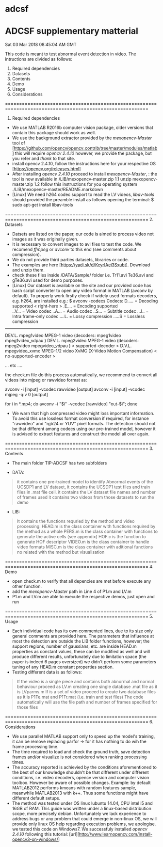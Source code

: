 # adcsf
# ADCSF supplementary matterial #
<update> Sat 03 Mar 2018 08:45:04 AM GMT 

This code is meant to test abnormal event detection in video. 
The intructions are divided as follows:

1. Required dependencies
2. Datasets
3. Contents
4. Demo
5. Usage
6. Considerations

=========================================================================================================
1. Required dependencies
- We use MATLAB R2016b computer vision package, older versions that contain this package should work as well.
- <update> We use the background extractor provided by the _mexopencv-Master_ tool of
[https://github.com/opencv/opencv_contrib/tree/master/modules/matlab] this will require _opencv 2.4.10_
however, we provide the package, but you refer and _thank_ to that site.
- install opencv 2.4.10, follow the instructions here for your respective OS
[https://opencv.org/releases.html]
- After installing _opencv 2.4.10_ proceed to install _mexopencv-Master_, 
<update>: the tool is now available in /LIB/mexopencv-master.zip 
	1.1 unzip mexopencv-master.zip
	1.2 follow this instructions for you operating system ./LIB/mexopencv-master/README.markdown
- [Linux] We need h264 codec support to read the LV videos, _libav-tools_ should provided the preamble
install as follows opening the terminal:
$ sudo apt-get install libav-tools

=========================================================================================================
2. Datasets 
- Datsets are listed on the paper, our code is aimed to process video not images as it was originally given.
- It is necessary to convert images to avi files to test the code. We recomend _ffmpeg_ or _avconv_ to this end (see comments about compression). 
- We do not provide third parties datasets, libraries or code.
- <update> The examples are here [https://yadi.sk/d/KcyrIAei3Sxubt]. Download and unzip them. 
- <update> check these files inside /DATA/Sample/ folder i.e. Tr11.avi Te36.avi and gTe36.avi used for demo purposes.
- <update> [Linux] Our dataset is available on the site and our provided code has bash script converter to open any video format in 
MATLAB (avconv by default). To properly work firstly check if widely used formats decoders, e.g. h264, are installed e.g.:
$ avconv -codecs
Codecs:
 D..... = Decoding supported < right-here >
 .E.... = Encoding supported  
 ..V... = Video codec
 ..A... = Audio codec
 ..S... = Subtitle codec
 ...I.. = Intra frame-only codec
 ....L. = Lossy compression
 .....S = Lossless compression
 -------
DEV.L. mpeg1video           MPEG-1 video (decoders: mpeg1video mpeg1video_vdpau )
DEV.L. mpeg2video           MPEG-1 video (decoders: mpeg2video mpegvideo_vdpau ) < supported-decoder >
D.V.L. mpegvideo_xvmc       MPEG-1/2 video XvMC (X-Video Motion Compensation) < no-supported-encoder >

... etc ....

<update> the check.m file do this process automatically, we recommend to convert all videos into mjpeg or rawvideo format as:


avconv -i [input] -vcodec rawvideo  [output] 
avconv -i [input] -vcodec mjpeg -q:v 0  [output]

for i in *.mp4; do avconv -i "$i" -vcodec [rawvideo] "out-$i"; done

- We warn that high compressed video might loss important information. To avoid this use lossless format conversion if required, 
for instance "rawvideo" and "rgb24 or YUV" pixel formats. The detection should not be that different among codecs using our 
pre-trained model, however it is advised to extract features and construct the model all over again.

=========================================================================================================
3. Contents
- The main folder TIP-ADCSF has two subfolders
* DATA: 
> it contains one pre-trained model to identify Abnormal events of the UCSDP1 and LV dataset, 
> it contains the UCSDP1 test files and train files in .mat file cell.
> it contains the LV dataset file names and number of frames used
> it contains two videos from those datasets to run the demo
* LIB:
> It contains the functions requried by the method and video processing:
> HEAD.m is the class container with functions required by the method as a whole
> PERS.m is the class container with functions to generate the active cells (see appendix)
> HOF.c is the function to generate HOF descriptor 
> VIDEO.m is the class container to handle video formats
> MISC.m is the class container with aditional functions no related with the method but visualisation

=========================================================================================================
4. Demo
- open check.m to verify that all depencies are met before execute any other function.
- add the _mexopencv-Master_ path in Line 4 of P1.m and LV.m
- P1.m and LV.m are able to execute the respective demos, just open and run

=========================================================================================================
5. Usage
- Each individual code has its own commented lines, due to its size only general comments are
provided here. The parameters that influence at most the detection are outside the LIB folder
functions, however; the support regions, number of gaussians, etc. are inside HEAD.m properties as
constant values, these can be modified as well and will produce different results, unfortunately
due to limitation space (the paper is indeed 6 pages oversized) we didn't perform some parameters
tuning of any HEAD.m constant properties section.
- Testing different data is as follows:
> If the video is a single piece and contains both abnormal and normal behaviour proceed as LV.m
creating one single database .mat file as it is LVparms.m
> If is a set of video proceed to create two database files as it is P1Te.mat 
and P1Tr.mat (i.e. train and test files)
> The code automatically will use the file path and number of frames specified for those files

=========================================================================================================
6. Considerations <update>
- We use parallel MATLAB support only to speed up the model's training, it can be remove replacing parfor -> for 
it has nothing to do wih the frame processing time.
- The time required to load and check the ground truth, save detection frames and/or visualize is not considered when 
ranking processing times.
- The accuracy reported is achievied by the conditions aforementioned to the best of our knowledge shouldn't be 
that different under different conditions, i.e. video decoders, opencv version and computer vision toolbox. However be aware of possible
changes. Example: by default MATLAB2012 performs kmeans with random features sample, meanwhile MATLAB2013 with k++. 
Thus some functions might have different default setups.
- The method was tested under OS linux lubuntu 14.04, CPU intel i5 and 16GB of RAM. This guide was written under a linux-based distribution scope, 
more precisely debian. Unfortunately we lack experience to address bugs or any problem that could emerge in non-linux OS, we will provide
 only linux OS help regarding execution problems, we apologise.
 <update> we tested this code on Windows7. We successfuly installed _opencv 2.4.10_ following this tutorial:
 [url][http://www.learnopencv.com/install-opencv3-on-windows/] 


